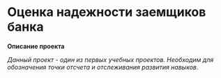 # Оценка надежности заемщиков банка

**Описание проекта**

*Данный проект - один из первых учебных проектов. Необходим для обозначения точки отсчета и отслеживания развития навыков*.

